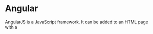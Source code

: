 # Angular
AngularJS is a JavaScript framework. It can be added to an HTML page with a <script> tag.
AngularJS extends HTML attributes with  Directives, and binds data to HTML with Expressions.
